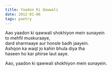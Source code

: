 ```yaml
---
title: Yaadon Ki Qawwali
date: 2012-01-06
tags: poetry
---
```


Aao yaadon ki qawwali shokhiyon mein sunayein<br/>
to mehfil muskuraaye,<br/>
dard sharmaaye aur honsle badh jaayein.<br/>
Ashqon ka waqt jo kahin bhula diya tha<br/>
haseen ho kar phirse laut aaye.<br/>

Aao, yaadon ki qawwali shokhiyon mein sunayein.
